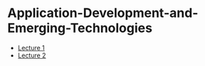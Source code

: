 # Application-Development-and-Emerging-Technologies
- [Lecture 1](Lesson1.md)
- [Lecture 2](Lesson2.md)
